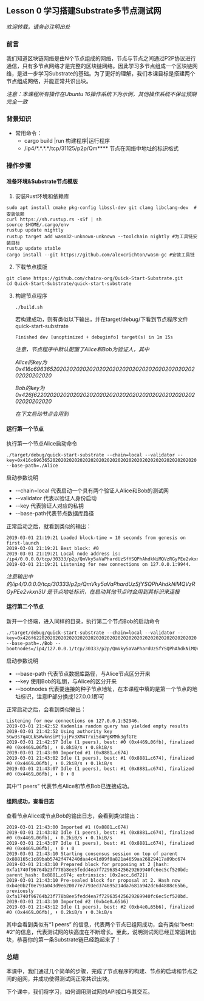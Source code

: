 ## Lesson 0 学习搭建Substrate多节点测试网

*欢迎转载，请务必注明出处*

### 前言

我们知道区块链网络是由N个节点组成的网络，节点与节点之间通过P2P协议进行通信，只有多节点网络才是完整的区块链网络。因此学习多节点组成一个区块链网络，是进一步学习Substrate的基础。为了更好的理解，我们本课目标是搭建两个节点组成网络，并能正常共识出块。

*注意：本课程所有操作在Ubuntu 16操作系统下为示例，其他操作系统不保证预期完全一致*

### 背景知识

- 常用命令：
  - cargo build |run 构建程序|运行程序
  - /ip4/\*.\*.\*.\*/tcp/31125/p2p/Qm\****  节点在网络中地址的标识格式

### 操作步骤

#### 准备环境&Substrate节点模版

1. 安装Rust环境和依赖库

```shell
sudo apt install cmake pkg-config libssl-dev git clang libclang-dev  #安装依赖
curl https://sh.rustup.rs -sSf | sh
source $HOME/.cargo/env
rustup update nightly
rustup target add wasm32-unknown-unknown --toolchain nightly #为工具链安装目标
rustup update stable
cargo install --git https://github.com/alexcrichton/wasm-gc #安装工具链
```

2. 下载节点模版

```shell
git clone https://github.com/chainx-org/Quick-Start-Substrate.git
cd Quick-Start-Substrate/quick-start-substrate
```

3. 构建节点程序

   ```
   ./build.sh
   ```

   若构建成功，则有类似以下输出，并在target/debug/下看到节点程序文件quick-start-substrate

   ```
   Finished dev [unoptimized + debuginfo] target(s) in 1m 15s
   ```

   *注意，节点程序中默认配置了Alice和Bob为验证人，其中*

   *Alice的key为0x416c696365202020202020202020202020202020202020202020202020202020*

   *Bob的key为0x426f622020202020202020202020202020202020202020202020202020202020*

   *在下文启动节点会用到*

#### 运行第一个节点

执行第一个节点Alice启动命令

```
./target/debug/quick-start-substrate --chain=local --validator --key=0x416c696365202020202020202020202020202020202020202020202020202020 --base-path=./Alice
```

启动参数说明

-  --chain=local  代表启动一个具有两个验证人Alice和Bob的测试网
-  --validator 代表以验证人身份启动
-  --key 代表验证人对应的私钥
-  --base-path代表节点数据库路径

正常启动之后，就看到类似的输出：

```
2019-03-01 21:19:21 Loaded block-time = 10 seconds from genesis on first-launch
2019-03-01 21:19:21 Best block: #0
2019-03-01 21:19:21 Local node address is: /ip4/0.0.0.0/tcp/30333/p2p/QmVky5aVaPhardUzSfYSQPhAhdkNiMQVzRGyPEe2vkxn3U
2019-03-01 21:19:21 Listening for new connections on 127.0.0.1:9944.
```

*注意输出中的/ip4/0.0.0.0/tcp/30333/p2p/QmVky5aVaPhardUzSfYSQPhAhdkNiMQVzRGyPEe2vkxn3U 是节点地址标识，在启动其他节点时会用到其标识来连接*

#### 运行第二个节点

新开一个终端，进入同样的目录，执行第二个节点Bob的启动命令

```
./target/debug/quick-start-substrate --chain=local --validator --key=0x426f622020202020202020202020202020202020202020202020202020202020 --base-path=./Bob --bootnodes=/ip4/127.0.0.1/tcp/30333/p2p/QmVky5aVaPhardUzSfYSQPhAhdkNiMQVzRGyPEe2vkxn3U
```

启动参数说明

- --base-path 代表节点数据库路径，与Alice节点区分开来
- --key 使用Bob的私钥，与Alice的区分开来
- --bootnodes 代表要连接的种子节点地址，在本课程中填的是第一个节点的地址标识，注意IP部分换成127.0.0.1即可

正常启动之后，会看到类似输出：

```
Listening for new connections on 127.0.0.1:52946.
2019-03-01 21:42:52 Kademlia random query has yielded empty results
2019-03-01 21:42:52 Using authority key 5Gw3s7q4QLkSWwknsiPtjujPv3XM4Trxi5d4PgKMMk3gfGTE
2019-03-01 21:42:57 Idle (1 peers), best: #0 (0x4469…06fb), finalized #0 (0x4469…06fb), ⬇ 0.8kiB/s ⬆ 0.8kiB/s
2019-03-01 21:43:00 Imported #1 (0x8881…c674)
2019-03-01 21:43:02 Idle (1 peers), best: #1 (0x8881…c674), finalized #0 (0x4469…06fb), ⬇ 0.2kiB/s ⬆ 0.1kiB/s
2019-03-01 21:43:07 Idle (1 peers), best: #1 (0x8881…c674), finalized #0 (0x4469…06fb), ⬇ 0 ⬆ 0
```

其中“1 peers” 代表节点Alice和节点Bob已连接成功。



#### 组网成功，查看日志

查看节点Alice或节点Bob的输出日志，会看到类似输出：

```
2019-03-01 21:43:00 Imported #1 (0x8881…c674)
2019-03-01 21:43:02 Idle (1 peers), best: #1 (0x8881…c674), finalized #0 (0x4469…06fb), ⬇ 0.2kiB/s ⬆ 0.1kiB/s
2019-03-01 21:43:07 Idle (1 peers), best: #1 (0x8881…c674), finalized #0 (0x4469…06fb), ⬇ 0 ⬆ 0
2019-03-01 21:43:10 Starting consensus session on top of parent 0x888165c1c89bab5742f474240daa4c41d09f0a821a4659aa26829417a09bc674
2019-03-01 21:43:10 Prepared block for proposing at 2 [hash: 0xfa1740f96764b23f778b8ee5fedd4ea7f729635425629269940fc6ec5cf520bd; parent_hash: 0x8881…c674; extrinsics: [0x2acc…6d72]]
2019-03-01 21:43:10 Pre-sealed block for proposal at 2. Hash now 0xb4e0b2f0e793a043d9e620077e7793ed374695214da7681a942dc6d4888c65b6, previously 0xfa1740f96764b23f778b8ee5fedd4ea7f729635425629269940fc6ec5cf520bd.
2019-03-01 21:43:10 Imported #2 (0xb4e0…65b6)
2019-03-01 21:43:12 Idle (1 peers), best: #2 (0xb4e0…65b6), finalized #0 (0x4469…06fb), ⬇ 0.2kiB/s ⬆ 0.3kiB/s

```

其中会看到类似有“1 peers” 的信息，代表两个节点已组网成功，会有类似“best: #2”的信息，代表测试网的块高度在不断增长。至此，说明测试网已经正常运转出块，恭喜你的第一条Substrate链已经跑起来了！

### 总结

本课中，我们通过几个简单的步骤，完成了节点程序的构建、节点的启动和节点之间的组网，并成功使得测试网正常共识出块。

下个课中，我们将学习，如何调用测试网的API接口与其交互。



